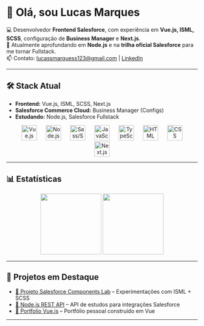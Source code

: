 # 👋 Olá, sou Lucas Marques  

💻 Desenvolvedor **Frontend Salesforce**, com experiência em **Vue.js, ISML, SCSS**, configuração de **Business Manager** e **Next.js**.  
🚀 Atualmente aprofundando em **Node.js** e na **trilha oficial Salesforce** para me tornar Fullstack.  
📫 Contato: [lucassmarquess123@gmail.com](mailto:lucassmarquess123@gmail.com) | [LinkedIn](https://www.linkedin.com/in/lucas-marques-308915209/)  

---

## 🛠️ Stack Atual  

- **Frontend:** Vue.js, ISML, SCSS, Next.js
- **Salesforce Commerce Cloud:** Business Manager (Configs)  
- **Estudando:** Node.js, Salesforce Fullstack  

<p align="center">
  <img src="https://cdn.jsdelivr.net/gh/devicons/devicon/icons/vuejs/vuejs-original.svg" height="40" alt="Vue.js" style="margin: 0 10px;" />
  <img src="https://cdn.jsdelivr.net/gh/devicons/devicon/icons/nodejs/nodejs-original.svg" height="40" alt="Node.js" style="margin: 0 10px;" />
  <img src="https://cdn.jsdelivr.net/gh/devicons/devicon/icons/sass/sass-original.svg" height="40" alt="Sass/SCSS" style="margin: 0 10px;" />
  <img src="https://cdn.jsdelivr.net/gh/devicons/devicon/icons/javascript/javascript-original.svg" height="40" alt="JavaScript" style="margin: 0 10px;" />
  <img src="https://cdn.jsdelivr.net/gh/devicons/devicon/icons/typescript/typescript-original.svg" height="40" alt="TypeScript" style="margin: 0 10px;" />
  <img src="https://cdn.jsdelivr.net/gh/devicons/devicon/icons/html5/html5-original.svg" height="40" alt="HTML" style="margin: 0 10px;" />
  <img src="https://cdn.jsdelivr.net/gh/devicons/devicon/icons/css3/css3-original.svg" height="40" alt="CSS" style="margin: 0 10px;" />
  <img src="https://cdn.jsdelivr.net/gh/devicons/devicon/icons/nextjs/nextjs-original.svg" height="40" alt="Next.js" style="margin: 0 10px;" />
</p>


---

## 📊 Estatísticas  

<div align="center">
  <img height="160em" src="https://github-readme-stats.vercel.app/api?username=lucassmarques&show_icons=true&theme=omni&include_all_commits=true&count_private=true"/>
  <img height="160em" src="https://github-readme-stats.vercel.app/api/top-langs/?username=lucassmarques&layout=compact&langs_count=7&theme=omni"/>
</div>  

---

## 🌟 Projetos em Destaque  

- [🔗 Projeto Salesforce Components Lab](#) – Experimentações com ISML + SCSS  
- [🔗 Node.js REST API](#) – API de estudos para integrações Salesforce  
- [🔗 Portfolio Vue.js](#) – Portfólio pessoal construído em Vue  

---
